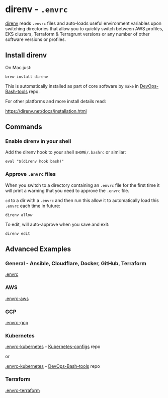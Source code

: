 # direnv - `.envrc`

[direnv](https://direnv.net/) reads `.envrc` files and auto-loads useful environment variables upon switching directories
that allow you to quickly switch between AWS profiles, EKS clusters, Terraform & Terragrunt versions or any number of
other software versions or profiles.

## Install direnv

On Mac just:

```shell
brew install direnv
```

This is automatically installed as part of core software by `make` in [DevOps-Bash-tools](devops-bash-tools.md) repo.

For other platforms and more install details read:

<https://direnv.net/docs/installation.html>

## Commands

### Enable direnv in your shell

Add the direnv hook to your shell `$HOME/.bashrc` or similar:

```shell
eval "$(direnv hook bash)"
```

### Approve `.envrc` files

When you switch to a directory containing an `.envrc` file for the first time it will print a warning
that you need to approve the `.envrc` file.

`cd` to a dir with a `.envrc` and then run this allow it to automatically load this `.envrc` each time in future:

```shell
direnv allow
```

To edit, will auto-approve when you save and exit:
```shell
direnv edit
```

## Advanced Examples

### General - Ansible, Cloudflare, Docker, GitHub, Terraform

[.envrc](https://github.com/HariSekhon/DevOps-Bash-tools/blob/master/.envrc)

### AWS

[.envrc-aws](https://github.com/HariSekhon/DevOps-Bash-tools/blob/master/.envrc-aws)

### GCP

[.envrc-gcp](https://github.com/HariSekhon/DevOps-Bash-tools/blob/master/.envrc-gcp)

### Kubernetes

[.envrc-kubernetes](https://github.com/HariSekhon/Kubernetes-configs/blob/master/.envrc) -
[Kubernetes-configs](https://github.com/HariSekhon/Kubernetes-configs) repo

or

[.envrc-kubernetes](https://github.com/HariSekhon/DevOps-Bash-tools/blob/master/.envrc-kubernetes) -
[DevOps-Bash-tools](https://github.com/HariSekhon/DevOps-Bash-tools) repo

### Terraform

[.envrc-terraform](https://github.com/HariSekhon/DevOps-Bash-tools/blob/master/.envrc-terraform)
